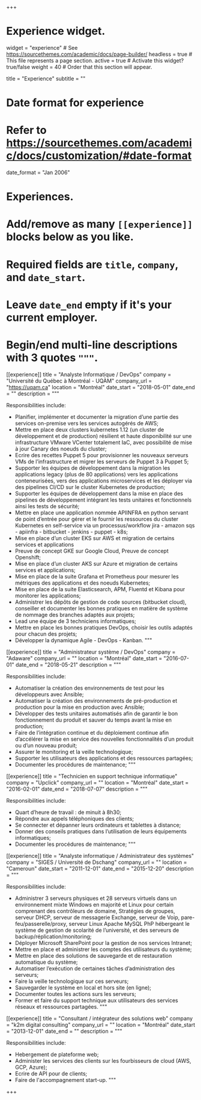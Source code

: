 +++
# Experience widget.
widget = "experience"  # See https://sourcethemes.com/academic/docs/page-builder/
headless = true  # This file represents a page section.
active = true  # Activate this widget? true/false
weight = 40  # Order that this section will appear.

title = "Experience"
subtitle = ""

# Date format for experience
#   Refer to https://sourcethemes.com/academic/docs/customization/#date-format
date_format = "Jan 2006"

# Experiences.
#   Add/remove as many `[[experience]]` blocks below as you like.
#   Required fields are `title`, `company`, and `date_start`.
#   Leave `date_end` empty if it's your current employer.
#   Begin/end multi-line descriptions with 3 quotes `"""`.
[[experience]]
  title = "Analyste Informatique / DevOps"
  company = "Universit&eacute; du Qu&eacute;bec &agrave; Montr&eacute;al - UQ&Agrave;M"
  company_url = "https://uqam.ca"
  location = "Montréal"
  date_start = "2018-05-01"
  date_end = ""
  description = """

  Responsibilities include:
  
  * Planifier, implémenter et documenter la migration d’une partie des services on-premise vers les services autogérés de AWS;
  * Mettre en place deux clusters kubernetes 1.12 (un cluster de développement et de production) résilient et haute disponibilité sur une infrastructure VMware VCenter totalement IaC, avec possibilité de mise à jour Canary des noeuds du cluster;
  * Ecrire des recettes Puppet 5 pour provisionner les nouveaux serveurs VMs de l’infrastructure et migrer les serveurs de Puppet 3 à Puppet 5;
  * Supporter les équipes de développement dans la migration les applications legacy (plus de 80 applications) vers les applications conteneurisées, vers des applications microservices et les déployer via des pipelines CI/CD sur le cluster Kubernetes de production;
  * Supporter les équipes de développement dans la mise	en place des pipelines de développement intégrant les tests unitaires et fonctionnels ainsi les tests de sécurité;
  * Mettre en place une application nommée APIINFRA en python servant de point d’entrée pour gérer et le fournir les ressources du cluster Kubernetes en self-service via un processus/workflow jira - amazon sqs - apiinfra - bitbucket - jenkins - puppet - k8s;
  * Mise en place d’un cluster EKS sur AWS et migration de certains services et applications
  * Preuve de concept GKE sur Google Cloud, Preuve de concept Openshift;
  * Mise en place d’un cluster AKS sur Azure et migration de certains services et applications;
  * Mise en place de la suite Grafana et Prometheus pour mesurer les métriques des applications et des noeuds Kubernetes;
  * Mise en place de la suite Elasticsearch, APM, Fluentd et Kibana pour monitorer les applications;
  * Administrer les dépôts de gestion de code sources (bitbucket cloud), conseiller et documenter les bonnes pratiques en matière de système de nommage des branches adaptés aux projets;
  * Lead une équipe de 3 techniciens informatiques;
  * Mettre en place les bonnes pratiques DevOps, choisir les outils adaptés pour chacun des projets;
  * Développer la dynamique Agile - DevOps - Kanban.
  """

[[experience]]
  title = "Administrateur système / DevOps"
  company = "Adaware"
  company_url = ""
  location = "Montréal"
  date_start = "2016-07-01"
  date_end = "2018-05-21"
  description = """
  
  Responsibilities include:
  
  * Automatiser la création des environnements de test pour les développeurs avec Ansible;
  * Automatiser la création des environnements de pré-production et production pour la mise en production avec Ansible;
  * Développer des tests unitaires automatisés afin de garantir le bon fonctionnement du produit et sauver du temps avant la mise en production;
  * Faire de l’intégration continue et du déploiement continue afin d’accélérer la mise en service des nouvelles fonctionnalités d’un produit ou d’un nouveau produit;
  * Assurer le monitoring et la veille technologique;
  * Supporter les utilisateurs des applications et des ressources partagées;
  * Documenter les procédures de maintenance;
  """

[[experience]]
  title = "Technicien en support technique informatique"
  company = "Upclick"
  company_url = ""
  location = "Montréal"
  date_start = "2016-02-01"
  date_end = "2018-07-07"
  description = """
  
  Responsibilities include:
  
  * Quart d’heure de travail : de minuit à 8h30;
  * Répondre aux appels téléphoniques des clients;
  * Se connecter et dépanner leurs ordinateurs et tablettes à distance;
  * Donner des conseils pratiques dans l’utilisation de leurs équipements informatiques;
  * Documenter les procédures de maintenance;
  """

[[experience]]
  title = "Analyste informatique / Administrateur des systèmes"
  company = "SIGES / Université de Dschang"
  company_url = ""
  location = "Cameroun"
  date_start = "2011-12-01"
  date_end = "2015-12-20"
  description = """
  
  Responsibilities include:
  
  * Administrer 3 serveurs physiques et 28 serveurs virtuels dans un environnement mixte Windows en majorité et Linux pour certain comprenant des contrôleurs de domaine, Stratégies de  groupes, serveur DHCP, serveur de messagerie Exchange, serveur de Voip, pare-feu/passerelle/proxy, serveur Linux Apache MySQL PhP hébergeant le système de gestion de scolarité de l’université, et des serveurs de backup/réplication/monitoring;
  * Déployer Microsoft SharePoint pour la gestion de nos services Intranet;
  * Mettre en place et administrer les comptes des utilisateurs du système;
  * Mettre en place des solutions de sauvegarde et de restauration automatique du système;
  * Automatiser l’exécution de certaines tâches d’administration des serveurs;
  * Faire la veille technologique sur ces serveurs;
  * Sauvegarder le système en local et hors site (en ligne);
  * Documenter toutes les actions surs les serveurs;
  * Former et faire du support technique aux utilisateurs des services réseaux et ressources partagées.
  """

[[experience]]
  title = "Consultant / intégrateur des solutions web"
  company = "k2m digital consulting"
  company_url = ""
  location = "Montréal"
  date_start = "2013-12-01"
  date_end = ""
  description = """
  
  Responsibilities include:
  
  * Hebergement de plateforme web;
  * Administer les services des clients sur les fourbisseurs de cloud (AWS, GCP, Azure);
  * Ecrire de API pour de clients;
  * Faire de l'accompagnement start-up.
  """

+++
